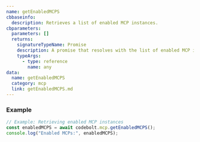 ```yaml
---
name: getEnabledMCPS
cbbaseinfo:
  description: Retrieves a list of enabled MCP instances.
cbparameters:
  parameters: []
  returns:
    signatureTypeName: Promise
    description: A promise that resolves with the list of enabled MCP instances.
    typeArgs:
      - type: reference
        name: any
data:
  name: getEnabledMCPS
  category: mcp
  link: getEnabledMCPS.md
---
```

<CBBaseInfo/>
<CBParameters/>

### Example

```js
// Example: Retrieving enabled MCP instances
const enabledMCPS = await codebolt.mcp.getEnabledMCPS();
console.log("Enabled MCPs:", enabledMCPS);

```